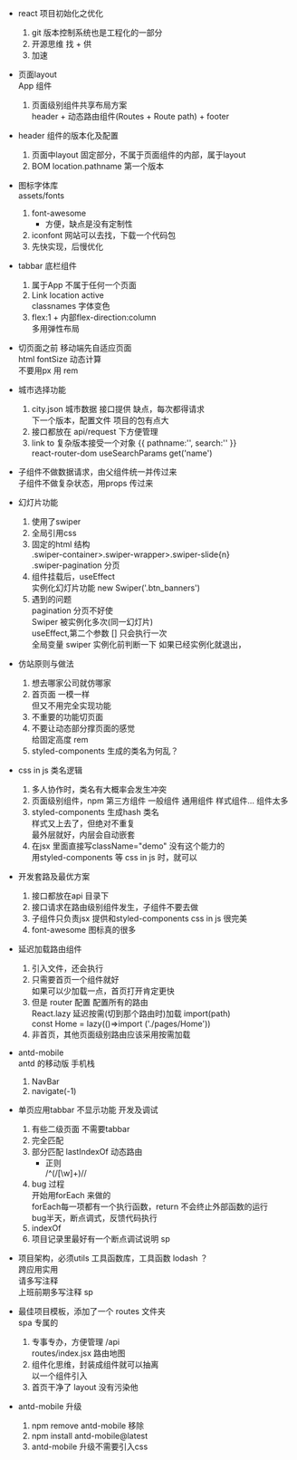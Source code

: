 - react 项目初始化之优化
    1. git 版本控制系统也是工程化的一部分
    2. 开源思维 找 + 供
    3. 加速

- 页面layout         
    App 组件            
    1. 页面级别组件共享布局方案         
        header + 动态路由组件(Routes + Route path) + footer

- header 组件的版本化及配置       
    1. 页面中layout 固定部分，不属于页面组件的内部，属于layout
    2. BOM location.pathname 第一个版本

- 图标字体库           
    assets/fonts         
    1. font-awesome               
        - 方便，缺点是没有定制性        
    2. iconfont 网站可以去找，下载一个代码包       
    3. 先快实现，后慢优化           

- tabbar 底栏组件      
    1. 属于App 不属于任何一个页面
    2. Link location active          
        classnames  字体变色      
    3. flex:1 + 内部flex-direction:column            
        多用弹性布局          

- 切页面之前 移动端先自适应页面      
    html fontSize 动态计算           
    不要用px 用 rem

- 城市选择功能      
    1. city.json 城市数据 接口提供 缺点，每次都得请求             
        下一个版本，配置文件 项目的包有点大
    2. 接口都放在 api/request 下方便管理
    3. link  to  复杂版本接受一个对象 {{ pathname:'', search:'' }}           
        react-router-dom useSearchParams get('name')

- 子组件不做数据请求，由父组件统一并传过来           
    子组件不做复杂状态，用props 传过来

- 幻灯片功能       
    1. 使用了swiper
    2. 全局引用css
    3. 固定的html 结构             
        .swiper-container>.swiper-wrapper>.swiper-slide{n}          
        .swiper-pagination 分页
    4. 组件挂载后，useEffect          
        实例化幻灯片功能 new Swiper('.btn_banners')         
    5. 遇到的问题         
        pagination 分页不好使        
        Swiper 被实例化多次(同一幻灯片)            
        useEffect,第二个参数 [] 只会执行一次              
        全局变量 swiper 实例化前判断一下 如果已经实例化就退出，

- 仿站原则与做法
    1. 想去哪家公司就仿哪家
    2. 首页面 一模一样              
        但又不用完全实现功能
    3. 不重要的功能切页面
    4. 不要让动态部分撑页面的感觉               
        给固定高度 rem
    5. styled-components 生成的类名为何乱？

- css in js 类名逻辑        
    1. 多人协作时，类名有大概率会发生冲突
    2. 页面级别组件，npm 第三方组件 一般组件 通用组件 样式组件... 组件太多
    3. styled-components 生成hash 类名           
        样式又上去了，但绝对不重复           
        最外层就好，内层会自动嵌套
    4. 在jsx 里面直接写className="demo" 没有这个能力的        
        用styled-components 等 css in js 时，就可以

- 开发套路及最优方案
    1. 接口都放在api 目录下
    2. 接口请求在路由级别组件发生，子组件不要去做
    3. 子组件只负责jsx 提供和styled-components css in js 很完美
    4. font-awesome 图标真的很多

- 延迟加载路由组件
    1. 引入文件，还会执行
    2. 只需要首页一个组件就好         
        如果可以少加载一点，首页打开肯定更快
    3. 但是 router 配置 配置所有的路由           
    React.lazy 延迟按需(切到那个路由时)加载  import(path)           
    const Home = lazy(()=>import ('./pages/Home'))             
    4. 非首页，其他页面级别路由应该采用按需加载

- antd-mobile        
    antd 的移动版 手机栈        
    1. NavBar
    2. navigate(-1)

- 单页应用tabbar 不显示功能 开发及调试
    1. 有些二级页面 不需要tabbar 
    2. 完全匹配
    3. 部分匹配 lastIndexOf  动态路由            
        - 正则          
            /^(\/[\w]+)\//
    4. bug 过程            
        开始用forEach 来做的          
        forEach每一项都有一个执行函数，return 不会终止外部函数的运行            
        bug半天，断点调式，反馈代码执行
    5. indexOf
    6. 项目记录里最好有一个断点调试说明  sp

- 项目架构，必须utils
    工具函数库，工具函数 lodash ？        
    跨应用实用       
    请多写注释      
    上班前期多写注释  sp

- 最佳项目模板，添加了一个 routes 文件夹       
    spa 专属的          
    1. 专事专办，方便管理 /api      
        routes/index.jsx 路由地图
    2. 组件化思维，封装成组件就可以抽离           
        以一个组件引入
    3. 首页干净了 layout 没有污染他

- antd-mobile 升级
    1. npm remove antd-mobile 移除
    2. npm install antd-mobile@latest
    3. antd-mobile 升级不需要引入css